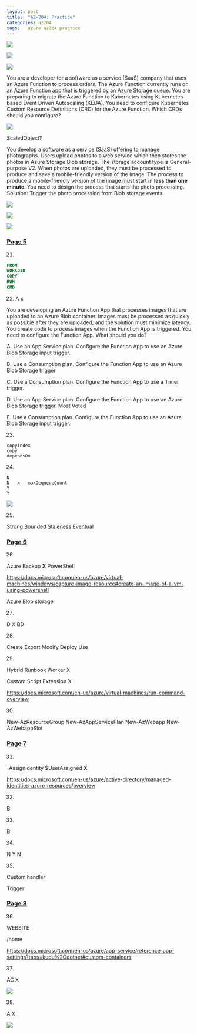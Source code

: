 ```yaml
---
layout: post
title:  "AZ-204: Practice"
categories: az204
tags:   azure az204 practice
---
```



![](/images/2022-01-14-10-05-54.png)

![](/images/2022-01-14-10-06-11.png)

![](/images/2022-01-14-10-06-31.png)


You are a developer for a software as a service (SaaS) company that uses an Azure Function to process orders. The Azure Function currently runs on an Azure
Function app that is triggered by an Azure Storage queue.
You are preparing to migrate the Azure Function to Kubernetes using Kubernetes-based Event Driven Autoscaling (KEDA).
You need to configure Kubernetes Custom Resource Definitions (CRD) for the Azure Function.
Which CRDs should you configure? 

![](/images/2022-01-20-20-24-40.png)

ScaledObject?

You develop a software as a service (SaaS) offering to manage photographs. Users upload photos to a web service which then stores the photos in Azure
Storage Blob storage. The storage account type is General-purpose V2.
When photos are uploaded, they must be processed to produce and save a mobile-friendly version of the image. The process to produce a mobile-friendly version of the image must start in **less than one minute**.
You need to design the process that starts the photo processing.
Solution: Trigger the photo processing from Blob storage events.

![](/images/2022-01-20-20-31-55.png)


![](/images/2022-01-23-08-01-58.png)


![](/images/2022-01-23-08-22-13.png)


### [Page 5](https://www.examtopics.com/exams/microsoft/az-204/view/5/)

21. 
```Dockerfile
FROM
WORKDIR
COPY
RUN
CMD
```

22. A   x

You are developing an Azure Function App that processes images that are uploaded to an Azure Blob container.
Images must be processed as quickly as possible after they are uploaded, and the solution must minimize latency. You create code to process images when the
Function App is triggered.
You need to configure the Function App.
What should you do?

A. Use an App Service plan. Configure the Function App to use an Azure Blob Storage input trigger.

B. Use a Consumption plan. Configure the Function App to use an Azure Blob Storage trigger.

C. Use a Consumption plan. Configure the Function App to use a Timer trigger.

D. Use an App Service plan. Configure the Function App to use an Azure Blob Storage trigger. Most Voted

E. Use a Consumption plan. Configure the Function App to use an Azure Blob Storage input trigger.

23. 
```
copyIndex
copy
dependsOn
```

24.
```
N
N   x   maxDequeueCount
Y
Y
```
![](/images/2022-01-25-20-14-04.png)

25.
Strong
Bounded Staleness
Eventual


### [Page 6](https://www.examtopics.com/exams/microsoft/az-204/view/6/)

26. 
Azure Backup    **X**  PowerShell

https://docs.microsoft.com/en-us/azure/virtual-machines/windows/capture-image-resource#create-an-image-of-a-vm-using-powershell


Azure Blob storage

27.
D   X   BD


28.
Create
Export
Modify
Deploy
Use

29.
Hybrid Runbook Worker       X

Custom Script Extension     X

https://docs.microsoft.com/en-us/azure/virtual-machines/run-command-overview

30.
New-AzResourceGroup
New-AzAppServicePlan
New-AzWebapp
New-AzWebappSlot

### [Page 7](https://www.examtopics.com/exams/microsoft/az-204/view/7/)

31.
-AssignIdentity $UserAssigned      **X**

https://docs.microsoft.com/en-us/azure/active-directory/managed-identities-azure-resources/overview



32.
B

33.
B

34.
N
Y
N

35.
Custom handler

Trigger


### [Page 8](https://www.examtopics.com/exams/microsoft/az-204/view/8/)

36.
WEBSITE

/home

https://docs.microsoft.com/en-us/azure/app-service/reference-app-settings?tabs=kudu%2Cdotnet#custom-containers


37.

AC  X

![](/images/2022-01-31-08-58-16.png)

38.
A   X

![](/images/2022-01-31-09-00-41.png)